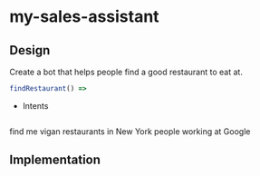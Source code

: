 # my-sales-assistant

## Design

Create a bot that helps people find a good restaurant to eat at.
```typescript
findRestaurant() =>
```


* Intents
```

```

find me vigan restaurants in New York
people working at Google

## Implementation
